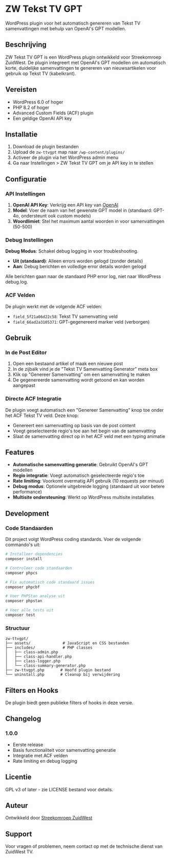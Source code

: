 # ZW Tekst TV GPT

WordPress plugin voor het automatisch genereren van Tekst TV samenvattingen met behulp van OpenAI's GPT modellen.

## Beschrijving

ZW Tekst TV GPT is een WordPress plugin ontwikkeld voor Streekomroep ZuidWest. De plugin integreert met OpenAI's GPT modellen om automatisch korte, duidelijke samenvattingen te genereren van nieuwsartikelen voor gebruik op Tekst TV (kabelkrant).

## Vereisten

- WordPress 6.0 of hoger
- PHP 8.2 of hoger
- Advanced Custom Fields (ACF) plugin
- Een geldige OpenAI API key

## Installatie

1. Download de plugin bestanden
2. Upload de `zw-ttvgpt` map naar `/wp-content/plugins/`
3. Activeer de plugin via het WordPress admin menu
4. Ga naar Instellingen > ZW Tekst TV GPT om je API key in te stellen

## Configuratie

### API Instellingen

1. **OpenAI API Key**: Verkrijg een API key van [OpenAI](https://platform.openai.com/)
2. **Model**: Voer de naam van het gewenste GPT model in (standaard: GPT-4o, ondersteunt ook custom models)
3. **Woordlimiet**: Stel het maximum aantal woorden in voor samenvattingen (50-500)

### Debug Instellingen

**Debug Modus**: Schakel debug logging in voor troubleshooting.
- **Uit (standaard)**: Alleen errors worden gelogd (zonder details)
- **Aan**: Debug berichten en volledige error details worden gelogd

Alle berichten gaan naar de standaard PHP error log, niet naar WordPress debug.log.

### ACF Velden

De plugin werkt met de volgende ACF velden:
- `field_5f21a06d22c58`: Tekst TV samenvatting veld
- `field_66ad2a3105371`: GPT-gegenereerd marker veld (verborgen)

## Gebruik

### In de Post Editor

1. Open een bestaand artikel of maak een nieuwe post
2. In de zijbalk vind je de "Tekst TV Samenvatting Generator" meta box
3. Klik op "Genereer Samenvatting" om een samenvatting te maken
4. De gegenereerde samenvatting wordt getoond en kan worden aangepast

### Directe ACF Integratie

De plugin voegt automatisch een "Genereer Samenvatting" knop toe onder het ACF Tekst TV veld. Deze knop:
- Genereert een samenvatting op basis van de post content
- Voegt geselecteerde regio's toe aan het begin van de samenvatting
- Slaat de samenvatting direct op in het ACF veld met een typing animatie

## Features

- **Automatische samenvatting generatie**: Gebruikt OpenAI's GPT modellen
- **Regio integratie**: Voegt automatisch geselecteerde regio's toe
- **Rate limiting**: Voorkomt overmatig API gebruik (10 requests per minuut)
- **Debug modus**: Optionele uitgebreide logging (standaard uit voor betere performance)
- **Multisite ondersteuning**: Werkt op WordPress multisite installaties

## Development

### Code Standaarden

Dit project volgt WordPress coding standards. Voer de volgende commando's uit:

```bash
# Installeer dependencies
composer install

# Controleer code standaarden
composer phpcs

# Fix automatisch code standaard issues
composer phpcbf

# Voer PHPStan analyse uit
composer phpstan

# Voer alle tests uit
composer test
```

### Structuur

```
zw-ttvgpt/
├── assets/              # JavaScript en CSS bestanden
├── includes/            # PHP classes
│   ├── class-admin.php
│   ├── class-api-handler.php
│   ├── class-logger.php
│   └── class-summary-generator.php
├── zw-ttvgpt.php       # Hoofd plugin bestand
└── uninstall.php       # Cleanup bij verwijdering
```

## Filters en Hooks

De plugin biedt geen publieke filters of hooks in deze versie.

## Changelog

### 1.0.0
- Eerste release
- Basis functionaliteit voor samenvatting generatie
- Integratie met ACF velden
- Rate limiting en debug logging

## Licentie

GPL v3 of later - zie LICENSE bestand voor details.

## Auteur

Ontwikkeld door [Streekomroep ZuidWest](https://www.zuidwesttv.nl)

## Support

Voor vragen of problemen, neem contact op met de technische dienst van ZuidWest TV.